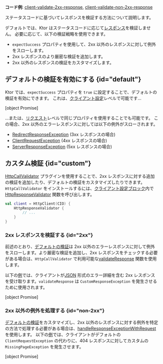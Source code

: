 [//]: # (title: レスポンスの検証)

<show-structure for="chapter" depth="2"/>

<tldr>
<p><b>コード例</b>:
<a href="https://github.com/ktorio/ktor-documentation/tree/%ktor_version%/codeSnippets/snippets/client-validate-2xx-response">client-validate-2xx-response</a>,
<a href="https://github.com/ktorio/ktor-documentation/tree/%ktor_version%/codeSnippets/snippets/client-validate-non-2xx-response">client-validate-non-2xx-response</a>
</p>
</tldr>

<link-summary>
ステータスコードに基づいてレスポンスを検証する方法について説明します。
</link-summary>

デフォルトでは、Ktor はステータスコードに応じて[レスポンス](client-responses.md)を検証しません。
必要に応じて、以下の検証戦略を使用できます。

- `expectSuccess` プロパティを使用して、2xx 以外のレスポンスに対して例外をスローします。
- 2xx レスポンスのより厳密な検証を追加します。
- 2xx 以外のレスポンスの検証をカスタマイズします。

## デフォルトの検証を有効にする {id="default"}

Ktor では、`expectSuccess` プロパティを `true` に設定することで、デフォルトの検証を有効にできます。
これは、[クライアント設定](client-create-and-configure.md#configure-client)レベルで可能です...

[object Promise]

...または、[リクエスト](client-requests.md#parameters)レベルで同じプロパティを使用することでも可能です。
この場合、2xx 以外のエラーレスポンスに対しては以下の例外がスローされます。

*   [RedirectResponseException](https://api.ktor.io/ktor-client/ktor-client-core/io.ktor.client.plugins/-redirect-response-exception/index.html)
    (3xx レスポンスの場合)
*   [ClientRequestException](https://api.ktor.io/ktor-client/ktor-client-core/io.ktor.client.plugins/-client-request-exception/index.html)
    (4xx レスポンスの場合)
*   [ServerResponseException](https://api.ktor.io/ktor-client/ktor-client-core/io.ktor.client.plugins/-server-response-exception/index.html)
    (5xx レスポンスの場合)

## カスタム検証 {id="custom"}

[HttpCallValidator](https://api.ktor.io/ktor-client/ktor-client-core/io.ktor.client.plugins/-http-call-validator) プラグインを使用することで、2xx レスポンスに対する追加の検証を追加したり、デフォルトの検証をカスタマイズしたりできます。`HttpCallValidator` をインストールするには、[クライアント設定ブロック](client-create-and-configure.md#configure-client)内で[HttpResponseValidator](https://api.ktor.io/ktor-client/ktor-client-core/io.ktor.client.plugins/-http-response-validator.html) 関数を呼び出します。

```kotlin
val client = HttpClient(CIO) {
    HttpResponseValidator {
        // ...
    }
}
```

### 2xx レスポンスを検証する {id="2xx"}

前述のとおり、[デフォルトの検証](#default)は 2xx 以外のエラーレスポンスに対して例外をスローします。より厳密な検証を追加し、2xx レスポンスをチェックする必要がある場合は、`HttpCallValidator` で利用可能な[validateResponse](https://api.ktor.io/ktor-client/ktor-client-core/io.ktor.client.plugins/-http-call-validator-config/validate-response.html) 関数を使用します。

以下の[例](https://github.com/ktorio/ktor-documentation/tree/%ktor_version%/codeSnippets/snippets/client-validate-2xx-response)では、クライアントが[JSON](client-serialization.md) 形式のエラー詳細を含む 2xx レスポンスを受け取ります。`validateResponse` は `CustomResponseException` を発生させるために使用されます。

[object Promise]

### 2xx 以外の例外を処理する {id="non-2xx"}

[デフォルトの検証](#default)をカスタマイズし、2xx 以外のレスポンスに対する例外を特定の方法で処理する必要がある場合は、[handleResponseExceptionWithRequest](https://api.ktor.io/ktor-client/ktor-client-core/io.ktor.client.plugins/-http-call-validator-config/handle-response-exception-with-request.html) を使用します。
以下の[例](https://github.com/ktorio/ktor-documentation/tree/%ktor_version%/codeSnippets/snippets/client-validate-non-2xx-response)では、クライアントがデフォルトの `ClientRequestException` の代わりに、404 レスポンスに対してカスタムの `MissingPageException` を発生させます。

[object Promise]